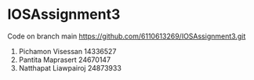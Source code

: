 # IOSAssignment3
Code on branch main  https://github.com/6110613269/IOSAssignment3.git

1. Pichamon Visessan 14336527  
2. Pantita Maprasert 24670147  
3. Natthapat Liawpairoj 24873933
